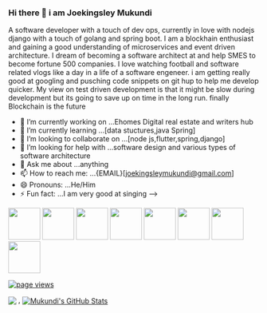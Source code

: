 ### Hi there 👋 i am Joekingsley Mukundi

 A software developer with a touch of dev ops, currently in love with nodejs django  with a touch of golang and spring boot. I am a blockhain enthusiast and gaining a good understanding of microservices and event driven architecture. I dream of becoming a software architect at and help SMES to become fortune 500 companies. I love watching football and software related vlogs  like a day in a life of a software engeneer. i am getting really good at googling and pusching code snippets  on git hup to help me develop quicker. My view on test driven development is that it might be slow  during development but its going to save up on time in the long run. finally Blockchain is the future 


- 🔭 I’m currently working on ...Ehomes Digital real estate and writers hub 
- 🌱 I’m currently learning ...[data stuctures,java Spring]
- 👯 I’m looking to collaborate on ...[node js,flutter,spring,django]
- 🤔 I’m looking for help with ...software design and various types of software architecture
- 💬 Ask me about ...anything
- 📫 How to reach me: ...{EMAIL}[joekingsleymukundi@gmail.com]
- 😄 Pronouns: ...He/Him
- ⚡ Fun fact: ...I am very good at singing
-->

<img height="64px" src="https://cdn.svgporn.com/logos/python.svg"> <img height="64px" src="https://cdn.svgporn.com/logos/javascript.svg"> 
<img height="64px" src="https://cdn.svgporn.com/logos/nodejs.svg">
<img height="64px" src="https://cdn.svgporn.com/logos/flutter.svg">
<img height="64px" src="https://cdn.svgporn.com/logos/graphql.svg">
<img height="64px" src="https://cdn.svgporn.com/logos/go.svg">
<img height="64px" src="https://cdn.svgporn.com/logos/django.svg">
<img height="64px" src="https://cdn.svgporn.com/logos/php.svg">

<p align="left">
  <a href="https://github.com/joekingsleyMukundi/joekingsleyMukundi">
    <img src="https://visitor-badge.laobi.icu/badge?page_id=joekingsleyMukundi.joekingsleyMukundi" alt="page views" />
  </a>

<img align="center" src="https://github-readme-stats.vercel.app/api/top-langs/?username=joekingsleyMukundi&hide=html,css,ejs,kotlin,shell,hack" /> , <a href="https://github.com/joekingsleyMukundi/joekingsleyMukundi">
  <img align="center" src="https://github-readme-stats.vercel.app/api?username=joekingsleyMukundi&show_icons=true&line_height=27&count_private=true&title_color=ffffff&text_color=c9cacc&icon_color=2bbc8a&bg_color=1d1f21" alt="Mukundi's GitHub Stats" />
</a>

